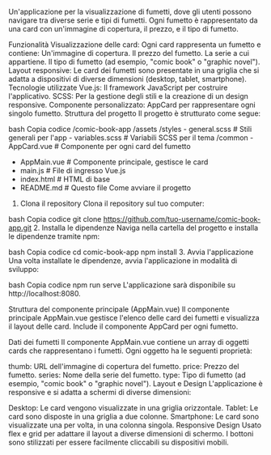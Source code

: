 Un'applicazione per la visualizzazione di fumetti, dove gli utenti possono navigare tra diverse serie e tipi di fumetti. Ogni fumetto è rappresentato da una card con un'immagine di copertura, il prezzo, e il tipo di fumetto.

Funzionalità
Visualizzazione delle card: Ogni card rappresenta un fumetto e contiene:
Un'immagine di copertura.
Il prezzo del fumetto.
La serie a cui appartiene.
Il tipo di fumetto (ad esempio, "comic book" o "graphic novel").
Layout responsive: Le card dei fumetti sono presentate in una griglia che si adatta a dispositivi di diverse dimensioni (desktop, tablet, smartphone).
Tecnologie utilizzate
Vue.js: Il framework JavaScript per costruire l'applicativo.
SCSS: Per la gestione degli stili e la creazione di un design responsive.
Componente personalizzato: AppCard per rappresentare ogni singolo fumetto.
Struttura del progetto
Il progetto è strutturato come segue:

bash
Copia codice
/comic-book-app
/assets
/styles - general.scss # Stili generali per l'app - variables.scss # Variabili SCSS per il tema
/common - AppCard.vue # Componente per ogni card del fumetto

- AppMain.vue # Componente principale, gestisce le card
- main.js # File di ingresso Vue.js
- index.html # HTML di base
- README.md # Questo file
  Come avviare il progetto

1. Clona il repository
   Clona il repository sul tuo computer:

bash
Copia codice
git clone https://github.com/tuo-username/comic-book-app.git 2. Installa le dipendenze
Naviga nella cartella del progetto e installa le dipendenze tramite npm:

bash
Copia codice
cd comic-book-app
npm install 3. Avvia l'applicazione
Una volta installate le dipendenze, avvia l'applicazione in modalità di sviluppo:

bash
Copia codice
npm run serve
L'applicazione sarà disponibile su http://localhost:8080.

Struttura del componente principale (AppMain.vue)
Il componente principale AppMain.vue gestisce l'elenco delle card dei fumetti e visualizza il layout delle card. Include il componente AppCard per ogni fumetto.

Dati dei fumetti
Il componente AppMain.vue contiene un array di oggetti cards che rappresentano i fumetti. Ogni oggetto ha le seguenti proprietà:

thumb: URL dell'immagine di copertura del fumetto.
price: Prezzo del fumetto.
series: Nome della serie del fumetto.
type: Tipo di fumetto (ad esempio, "comic book" o "graphic novel").
Layout e Design
L'applicazione è responsive e si adatta a schermi di diverse dimensioni:

Desktop: Le card vengono visualizzate in una griglia orizzontale.
Tablet: Le card sono disposte in una griglia a due colonne.
Smartphone: Le card sono visualizzate una per volta, in una colonna singola.
Responsive Design
Usato flex e grid per adattare il layout a diverse dimensioni di schermo.
I bottoni sono stilizzati per essere facilmente cliccabili su dispositivi mobili.
